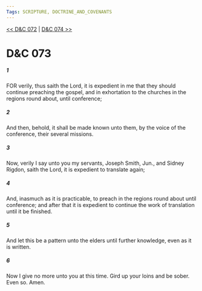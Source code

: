```yaml
---
Tags: SCRIPTURE, DOCTRINE_AND_COVENANTS
---
```


[<< D&C 072](DOCTRINE_AND_COVENANTS/D&C_072.md) | [D&C 074 >>](DOCTRINE_AND_COVENANTS/D&C_074.md)

# D&C 073

##### 1
 FOR verily, thus saith the Lord, it is expedient in me that they should continue preaching the gospel, and in exhortation to the churches in the regions round about, until conference;
##### 2
 And then, behold, it shall be made known unto them, by the voice of the conference, their several missions.
##### 3
 Now, verily I say unto you my servants, Joseph Smith, Jun., and Sidney Rigdon, saith the Lord, it is expedient to translate again;
##### 4
 And, inasmuch as it is practicable, to preach in the regions round about until conference; and after that it is expedient to continue the work of translation until it be finished.
##### 5
 And let this be a pattern unto the elders until further knowledge, even as it is written.
##### 6
 Now I give no more unto you at this time. Gird up your loins and be sober. Even so. Amen.
